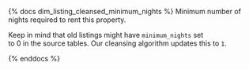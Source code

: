{% docs dim_listing_cleansed_minimum_nights %} 
Minimum number of nights required to rent this property.  
 
Keep in mind that old listings might have `minimum_nights` set  
to 0 in the source tables. Our cleansing algorithm updates this to `1`. 
 
{% enddocs %}